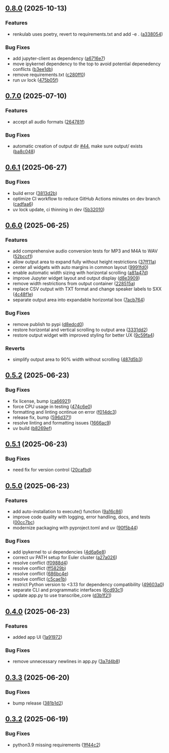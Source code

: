 ## [0.8.0](https://github.com/Global-Health-Engineering/ghe_transcribe/compare/v0.7.0...v0.8.0) (2025-10-13)


### Features

* renkulab uses poetry, revert to requirements.txt and add -e . ([a338054](https://github.com/Global-Health-Engineering/ghe_transcribe/commit/a33805481b55ed83cb6653653801271fa2f8b06c))


### Bug Fixes

* add jupyter-client as dependency ([a6716e7](https://github.com/Global-Health-Engineering/ghe_transcribe/commit/a6716e7dbcc871df549b554512e157214327d5d2))
* move ipykernel dependency to the top to avoid potential depenedency conflicts ([b3ee1db](https://github.com/Global-Health-Engineering/ghe_transcribe/commit/b3ee1db9c53b368eb008f96232819fc65f43dc48))
* remove requirements.txt ([c280ff0](https://github.com/Global-Health-Engineering/ghe_transcribe/commit/c280ff059ce74be48be9625a7255cc2f2de1a22d))
* run uv lock ([475b05f](https://github.com/Global-Health-Engineering/ghe_transcribe/commit/475b05f1ecab452d229c045f0ab0a16a46012906))

## [0.7.0](https://github.com/Global-Health-Engineering/ghe_transcribe/compare/v0.6.1...v0.7.0) (2025-07-10)


### Features

* accept all audio formats ([264781f](https://github.com/Global-Health-Engineering/ghe_transcribe/commit/264781f3f400416fe49d9a03a56ff7a2b37b4b28))


### Bug Fixes

* automatic creation of output dir [#44](https://github.com/Global-Health-Engineering/ghe_transcribe/issues/44), make sure output/ exists ([ba8c048](https://github.com/Global-Health-Engineering/ghe_transcribe/commit/ba8c04895484e815be44ac429037937a7dbfcc71))

## [0.6.1](https://github.com/Global-Health-Engineering/ghe_transcribe/compare/v0.6.0...v0.6.1) (2025-06-27)


### Bug Fixes

* build error ([3813d2b](https://github.com/Global-Health-Engineering/ghe_transcribe/commit/3813d2bb7a5e93d658ebc7b0824dbb0d760ec929))
* optimize CI workflow to reduce GitHub Actions minutes on dev branch ([cadfaa6](https://github.com/Global-Health-Engineering/ghe_transcribe/commit/cadfaa6fe92263511d9181809fd684af223783a6))
* uv lock update, ci thinning in dev ([5b32010](https://github.com/Global-Health-Engineering/ghe_transcribe/commit/5b32010d0bec4a2edf158ac8b6d4d15f817bf787))

## [0.6.0](https://github.com/Global-Health-Engineering/ghe_transcribe/compare/v0.5.2...v0.6.0) (2025-06-25)


### Features

* add comprehensive audio conversion tests for MP3 and M4A to WAV ([52bccf1](https://github.com/Global-Health-Engineering/ghe_transcribe/commit/52bccf16cb631041693fd74f244c8ef637ab08c7))
* allow output area to expand fully without height restrictions ([37ff11a](https://github.com/Global-Health-Engineering/ghe_transcribe/commit/37ff11a91b03b564a5d7285f759e27366c59c886))
* center all widgets with auto margins in common layout ([9991fd0](https://github.com/Global-Health-Engineering/ghe_transcribe/commit/9991fd04060fd8c2d3adc7e09012c02fd279b1b4))
* enable automatic width sizing with horizontal scrolling ([a81a47d](https://github.com/Global-Health-Engineering/ghe_transcribe/commit/a81a47d6d70e24121270a441fca42c869a83e063))
* improve Jupyter widget layout and output display ([d8e3909](https://github.com/Global-Health-Engineering/ghe_transcribe/commit/d8e3909f332e2867f5151164fcb95ee5807f1b7f))
* remove width restrictions from output container ([228515a](https://github.com/Global-Health-Engineering/ghe_transcribe/commit/228515a395b943d07d098344d9536b432062df7c))
* replace CSV output with TXT format and change speaker labels to SXX ([4c48f1e](https://github.com/Global-Health-Engineering/ghe_transcribe/commit/4c48f1e0643744f094bced5127c0aabbb03c85ad))
* separate output area into expandable horizontal box ([7acb764](https://github.com/Global-Health-Engineering/ghe_transcribe/commit/7acb764da45f7e426ad0163b5523fd11b4748b7c))


### Bug Fixes

* remove publish to pypi ([d8edcd0](https://github.com/Global-Health-Engineering/ghe_transcribe/commit/d8edcd0b99b11d05964ba90fc556127d62c07bd8))
* restore horizontal and vertical scrolling to output area ([3331dd2](https://github.com/Global-Health-Engineering/ghe_transcribe/commit/3331dd2c3704abe89964e2f6ab2877f5365a91fb))
* restore output widget with improved styling for better UX ([9c59fa4](https://github.com/Global-Health-Engineering/ghe_transcribe/commit/9c59fa4da50f6faa3378325d2696298b3d751ab0))


### Reverts

* simplify output area to 90% width without scrolling ([487d5b3](https://github.com/Global-Health-Engineering/ghe_transcribe/commit/487d5b3063a8c0cf7b5d2d8f9b08e22b5994c3f3))

## [0.5.2](https://github.com/Global-Health-Engineering/ghe_transcribe/compare/v0.5.1...v0.5.2) (2025-06-23)


### Bug Fixes

* fix license, bump ([ca66921](https://github.com/Global-Health-Engineering/ghe_transcribe/commit/ca669215c8858e6e8d7e4e02bd527774be70b976))
* force CPU usage in testing ([474c6e0](https://github.com/Global-Health-Engineering/ghe_transcribe/commit/474c6e012823dcd9fa50065ca4debc668503468d))
* formatting and linting ocntinue on error ([f014dc3](https://github.com/Global-Health-Engineering/ghe_transcribe/commit/f014dc3622850cffd1edfd6789e10186b48bce88))
* release fix, bump ([596d371](https://github.com/Global-Health-Engineering/ghe_transcribe/commit/596d371be69f55ddc28b5d0523f39ecb800b973d))
* resolve linting and formatting issues ([1666ac9](https://github.com/Global-Health-Engineering/ghe_transcribe/commit/1666ac9a449c1a2553374d7c7f835af2194b721f))
* uv build ([b8269ef](https://github.com/Global-Health-Engineering/ghe_transcribe/commit/b8269effb4dae19927b9ad4dbe174f51c1c18b43))

## [0.5.1](https://github.com/Global-Health-Engineering/ghe_transcribe/compare/v0.5.0...v0.5.1) (2025-06-23)


### Bug Fixes

* need fix for version control ([20cafbd](https://github.com/Global-Health-Engineering/ghe_transcribe/commit/20cafbd019a80f947ebae005da6a1a9040d6d37e))

## [0.5.0](https://github.com/Global-Health-Engineering/ghe_transcribe/compare/v0.4.0...v0.5.0) (2025-06-23)


### Features

* add auto-installation to execute() function ([9a16c86](https://github.com/Global-Health-Engineering/ghe_transcribe/commit/9a16c8639ca00c0937aff39514dbe51e8bd8a81c))
* improve code quality with logging, error handling, docs, and tests ([00cc7bc](https://github.com/Global-Health-Engineering/ghe_transcribe/commit/00cc7bc2c94a1df0e2f9a061673610b435e6da1a))
* modernize packaging with pyproject.toml and uv ([90f5b44](https://github.com/Global-Health-Engineering/ghe_transcribe/commit/90f5b4451341b0ad8f6cd138f81dd48118578baf))


### Bug Fixes

* add ipykernel to ui dependencies ([4d6a6e8](https://github.com/Global-Health-Engineering/ghe_transcribe/commit/4d6a6e8db1f77a01e88da7d503c93b0418de85d0))
* correct uv PATH setup for Euler cluster ([a27a026](https://github.com/Global-Health-Engineering/ghe_transcribe/commit/a27a026cc53dabceb2d8f30624fa4bec692c3cea))
* resolve conflict ([f0988d4](https://github.com/Global-Health-Engineering/ghe_transcribe/commit/f0988d4096358e34db5fafebc973329b862acbea))
* resolve conflict ([ff5829b](https://github.com/Global-Health-Engineering/ghe_transcribe/commit/ff5829bdb001d9156c2231ed2f8218dc514ea1ea))
* resolve conflict ([686bc4e](https://github.com/Global-Health-Engineering/ghe_transcribe/commit/686bc4e9cef107f09c7be7c33d46be4a711c18df))
* resolve conflict ([c5cae1b](https://github.com/Global-Health-Engineering/ghe_transcribe/commit/c5cae1b27a20db1a628827d20d9ca5af8278fb18))
* restrict Python version to <3.13 for dependency compatibility ([49603a0](https://github.com/Global-Health-Engineering/ghe_transcribe/commit/49603a06dac2b9152f24bf7b078e4c42a9322481))
* separate CLI and programmatic interfaces ([6cd93c1](https://github.com/Global-Health-Engineering/ghe_transcribe/commit/6cd93c11b824af6515f457761f234b7f2a584df6))
* update app.py to use transcribe_core ([d3b1f21](https://github.com/Global-Health-Engineering/ghe_transcribe/commit/d3b1f21d7a3854679b470781f356278d947347ad))

## [0.4.0](https://github.com/Global-Health-Engineering/ghe_transcribe/compare/v0.3.3...v0.4.0) (2025-06-23)


### Features

* added app UI ([1a91972](https://github.com/Global-Health-Engineering/ghe_transcribe/commit/1a91972b0dba8e161f72559fff6ce0195afb5b8e))


### Bug Fixes

* remove unnecessary newlines in app.py ([3a7d4b8](https://github.com/Global-Health-Engineering/ghe_transcribe/commit/3a7d4b89ad308c7289131bac0326a1726e029d3b))

## [0.3.3](https://github.com/Global-Health-Engineering/ghe_transcribe/compare/v0.3.2...v0.3.3) (2025-06-20)


### Bug Fixes

* bump release ([381b1d2](https://github.com/Global-Health-Engineering/ghe_transcribe/commit/381b1d2c7dff371352f7869eb38da478731f5e8f))

## [0.3.2](https://github.com/Global-Health-Engineering/ghe_transcribe/compare/v0.3.1...v0.3.2) (2025-06-19)


### Bug Fixes

* python3.9 missing requirements ([1ff44c2](https://github.com/Global-Health-Engineering/ghe_transcribe/commit/1ff44c2bb3a9e29fb123dd7d417cb7042c23aed9))

